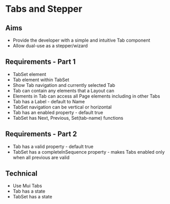 Tabs and Stepper
================

Aims
----

- Provide the developer with a simple and intuitive Tab component
- Allow dual-use as a stepper/wizard

Requirements - Part 1
---------------------

- TabSet element
- Tab element within TabSet
- Show Tab navigation and currently selected Tab
- Tab can contain any elements that a Layout can
- Elements in Tab can access all Page elements including in other Tabs
- Tab has a Label - default to Name
- TabSet navigation can be vertical or horizontal
- Tab has an enabled property - default true
- TabSet has Next, Previous, Set(tab-name) functions

Requirements - Part 2
---------------------

- Tab has a valid property - default true
- TabSet has a completeInSequence property - makes Tabs enabled only when all previous are valid

Technical
---------

- Use Mui Tabs
- Tab has a state
- TabSet has a state
